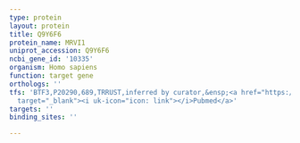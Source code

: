 ```yaml
---
type: protein
layout: protein
title: Q9Y6F6
protein_name: MRVI1
uniprot_accession: Q9Y6F6
ncbi_gene_id: '10335'
organism: Homo sapiens
function: target gene
orthologs: ''
tfs: 'BTF3,P20290,689,TRRUST,inferred by curator,&ensp;<a href="https://www.ncbi.nlm.nih.gov/pubmed/?term=17312387%5Buid%5D+OR+29087512%5Buid%5D"
  target="_blank"><i uk-icon="icon: link"></i>Pubmed</a>'
targets: ''
binding_sites: ''

---
```

